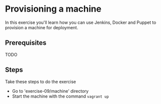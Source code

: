 # Provisioning a machine

In this exercise you'll learn how you can use Jenkins, Docker and Puppet to provision a machine for deployment.

## Prerequisites

TODO

## Steps

Take these steps to do the exercise

- Go to 'exercise-09/machine' directory
- Start the machine with the command ```vagrant up```


 
